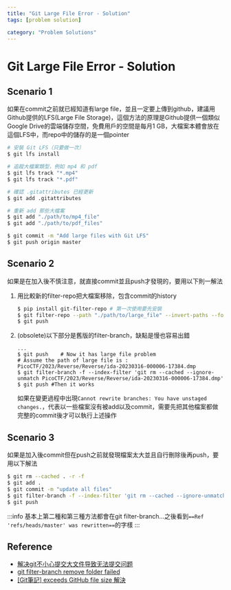 ```yaml
---
title: "Git Large File Error - Solution"
tags: [problem solution]

category: "Problem Solutions"
---
```


<!-- more -->
# Git Large File Error - Solution
## Scenario 1
如果在commit之前就已經知道有large file，並且一定要上傳到github，建議用Github提供的LFS(Large File Storage)，這個方法的原理是Github提供一個類似Google Drive的雲端儲存空間，免費用戶的空間是每月1 GB，大檔案本體會放在這個LFS中，而repo中的儲存的是一個pointer
```bash
# 安裝 Git LFS（只要做一次）
$ git lfs install

# 追蹤大檔案類型，例如 mp4 和 pdf
$ git lfs track "*.mp4"
$ git lfs track "*.pdf"

# 確認 .gitattributes 已經更新
$ git add .gitattributes

# 重新 add 那些大檔案
$ git add "./path/to/mp4_file"
$ git add "./path/to/pdf_files"

$ git commit -m "Add large files with Git LFS"
$ git push origin master
```

## Scenario 2
如果是在加入後不慎注意，就直接commit並且push才發現的，要用以下則一解法
1. 用比較新的filter-repo把大檔案移除，包含commit的history
    ```bash
    $ pip install git-filter-repo # 第一次使用要先安裝
    $ git filter-repo --path "./path/to/large_file" --invert-paths --force
    $ git push
    ```

2. (obsolete)以下部分是舊版的filter-branch，缺點是慢也容易出錯
    ```bash!
    ...
    $ git push    # Now it has large file problem
    # Assume the path of large file is : PicoCTF/2023/Reverse/Reverse/ida-20230316-000006-17384.dmp
    $ git filter-branch -f --index-filter 'git rm --cached --ignore-unmatch PicoCTF/2023/Reverse/Reverse/ida-20230316-000006-17384.dmp'
    $ git push #Then it works
    ```
    如果在變更過程中出現`Cannot rewrite branches: You have unstaged changes.`，代表以一些檔案沒有被add以及commit，需要先把其他檔案都做完整的commit後才可以執行上述操作

## Scenario 3
如果是加入後commit但在push之前就發現檔案太大並且自行刪除後再push，要用以下解法
```bash
$ git rm --cached . -r -f
$ git add .
$ git commit -m "update all files"
$ git filter-branch -f --index-filter 'git rm --cached --ignore-unmatch {file path}'
$ git push
```

:::info
基本上第二種和第三種方法都會在git filter-branch...之後看到`==Ref 'refs/heads/master' was rewritten==`的字樣
:::

## Reference
* [解决git不小心提交大文件导致无法提交问题 ](https://blog.51cto.com/frytea/4143701)
* [git filter-branch remove folder failed](https://stackoverflow.com/questions/30316723/git-filter-branch-remove-folder-failed)
* [[Git筆記] exceeds GitHub file size 解決](https://andy6804tw.github.io/2018/12/09/git-exceeds-size/)
